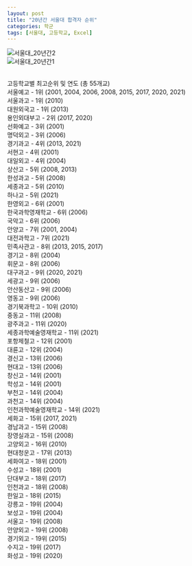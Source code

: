 ```yaml
---
layout: post
title: "20년간 서울대 합격자 순위"
categories: 학군
tags: [서울대, 고등학교, Excel]
---
```


![서울대_20년간2](https://user-images.githubusercontent.com/43463898/146757198-00faa9d3-faf3-4263-b143-f013ede8fcba.png)
<br>
![서울대_20년간1](https://user-images.githubusercontent.com/43463898/146760696-473be465-b4a4-48e9-8c7c-3c8b40bac497.png)

<br>
고등학교별 최고순위 및 연도 (총 55개교)
<br>
서울예고 - 1위 (2001, 2004, 2006, 2008, 2015, 2017, 2020, 2021)
<br>
서울과고 - 1위 (2010)
<br>
대원외국고 - 1위 (2013)
<br>
용인외대부고 - 2위 (2017, 2020)
<br>
선화예고 - 3위 (2001)
<br>
명덕외고 - 3위 (2006)
<br>
경기과고 - 4위 (2013, 2021)
<br>
서현고 - 4위 (2001)
<br>
대일외고 - 4위 (2004)
<br>
상산고 - 5위 (2008, 2013)
<br>
한성과고 - 5위 (2008)
<br>
세종과고 - 5위 (2010)
<br>
하나고 - 5위 (2021)
<br>
한영외고 - 6위 (2001)
<br>
한국과학영재학교 - 6위 (2006)
<br>
국악고 - 6위 (2006)
<br>
안양고 - 7위 (2001, 2004)
<br>
대전과학고 - 7위 (2021)
<br>
민족사관고 - 8위 (2013, 2015, 2017)
<br>
경기고 - 8위 (2004)
<br>
휘문고 - 8위 (2006)
<br>
대구과고 - 9위 (2020, 2021)
<br>
세광고 - 9위 (2006)
<br>
안산동산고 - 9위 (2006)
<br>
영동고 - 9위 (2006)
<br>
경기북과학고 - 10위 (2010)
<br>
중동고 - 11위 (2008)
<br>
광주과고 - 11위 (2020)
<br>
세종과학예술영재학교 - 11위 (2021)
<br>
포항제철고 - 12위 (2001)
<br>
대륜고 - 12위 (2004)
<br>
경신고 - 13위 (2006)
<br>
현대고 - 13위 (2006)
<br>
창신고 - 14위 (2001)
<br>
학성고 - 14위 (2001)
<br>
부천고 - 14위 (2004)
<br>
과천고 - 14위 (2004)
<br>
인천과학예술영재학교 - 14위 (2021)
<br>
세화고 - 15위 (2017, 2021)
<br>
경남과고 - 15위 (2008)
<br>
장영실과고 - 15위 (2008)
<br>
고양외고 - 16위 (2010)
<br>
현대청운고 - 17위 (2013)
<br>
세화여고 - 18위 (2001)
<br>
수성고 - 18위 (2001)
<br>
단대부고 - 18위 (2017)
<br>
인천과고 - 18위 (2008)
<br>
한일고 - 18위 (2015)
<br>
강릉고 - 19위 (2004)
<br>
보성고 - 19위 (2004)
<br>
서울고 - 19위 (2008)
<br>
안양외고 - 19위 (2008)
<br>
경기외고 - 19위 (2015)
<br>
수지고 - 19위 (2017)
<br>
화성고 - 19위 (2020)
<br>
